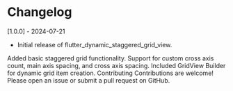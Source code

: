 # Changelog
[1.0.0] - 2024-07-21

- Initial release of flutter_dynamic_staggered_grid_view.

Added basic staggered grid functionality.
Support for custom cross axis count, main axis spacing, and cross axis spacing.
Included GridView Builder for dynamic grid item creation.
Contributing
Contributions are welcome! Please open an issue or submit a pull request on GitHub.

